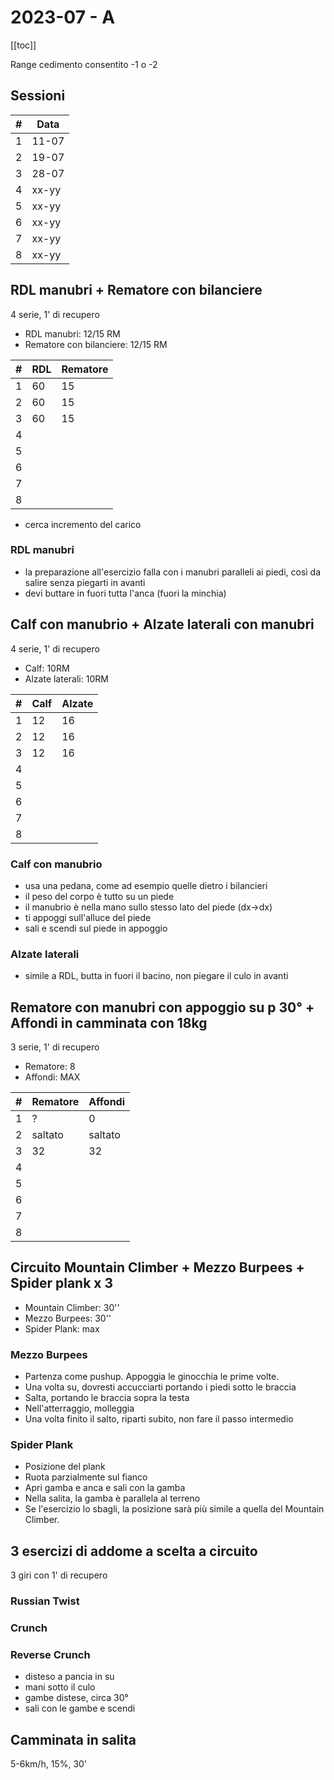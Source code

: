 # 2023-07 - A

[[toc]]

Range cedimento consentito -1 o -2

## Sessioni

| #   | Data  |
| --- | ----- |
| 1   | 11-07 |
| 2   | 19-07 |
| 3   | 28-07 |
| 4   | xx-yy |
| 5   | xx-yy |
| 6   | xx-yy |
| 7   | xx-yy |
| 8   | xx-yy |

## RDL manubri + Rematore con bilanciere

4 serie, 1' di recupero

- RDL manubri: 12/15 RM
- Rematore con bilanciere: 12/15 RM

| #   | RDL | Rematore |
| --- | --- | -------- |
| 1   | 60  | 15       |
| 2   | 60  | 15       |
| 3   | 60  | 15       |
| 4   |     |          |
| 5   |     |          |
| 6   |     |          |
| 7   |     |          |
| 8   |     |          |

- cerca incremento del carico

### RDL manubri

- la preparazione all'esercizio falla con i manubri paralleli ai piedi, così da salire senza piegarti in avanti
- devi buttare in fuori tutta l'anca (fuori la minchia)

## Calf con manubrio + Alzate laterali con manubri

4 serie, 1' di recupero

- Calf: 10RM
- Alzate laterali: 10RM

| #   | Calf | Alzate |
| --- | ---- | ------ |
| 1   | 12   | 16     |
| 2   | 12   | 16     |
| 3   | 12   | 16     |
| 4   |      |        |
| 5   |      |        |
| 6   |      |        |
| 7   |      |        |
| 8   |      |        |

### Calf con manubrio

- usa una pedana, come ad esempio quelle dietro i bilancieri
- il peso del corpo è tutto su un piede
- il manubrio è nella mano sullo stesso lato del piede (dx->dx)
- ti appoggi sull'alluce del piede
- sali e scendi sul piede in appoggio

### Alzate laterali

- simile a RDL, butta in fuori il bacino, non piegare il culo in avanti

## Rematore con manubri con appoggio su p 30° + Affondi in camminata con 18kg

3 serie, 1' di recupero

- Rematore: 8
- Affondi: MAX

| #   | Rematore | Affondi |
| --- | -------- | ------- |
| 1   | ?        | 0       |
| 2   | saltato  | saltato |
| 3   | 32       | 32      |
| 4   |          |         |
| 5   |          |         |
| 6   |          |         |
| 7   |          |         |
| 8   |          |         |

## Circuito Mountain Climber + Mezzo Burpees + Spider plank x 3

- Mountain Climber: 30''
- Mezzo Burpees: 30''
- Spider Plank: max

### Mezzo Burpees

- Partenza come pushup. Appoggia le ginocchia le prime volte.
- Una volta su, dovresti accucciarti portando i piedi sotto le braccia
- Salta, portando le braccia sopra la testa
- Nell'atterraggio, molleggia
- Una volta finito il salto, riparti subito, non fare il passo intermedio

### Spider Plank

- Posizione del plank
- Ruota parzialmente sul fianco
- Apri gamba e anca e sali con la gamba
- Nella salita, la gamba è parallela al terreno
- Se l'esercizio lo sbagli, la posizione sarà più simile a quella del Mountain Climber.

## 3 esercizi di addome a scelta a circuito

3 giri con 1' di recupero

### Russian Twist

### Crunch

### Reverse Crunch

- disteso a pancia in su
- mani sotto il culo
- gambe distese, circa 30°
- sali con le gambe e scendi

## Camminata in salita

5-6km/h, 15%, 30'

